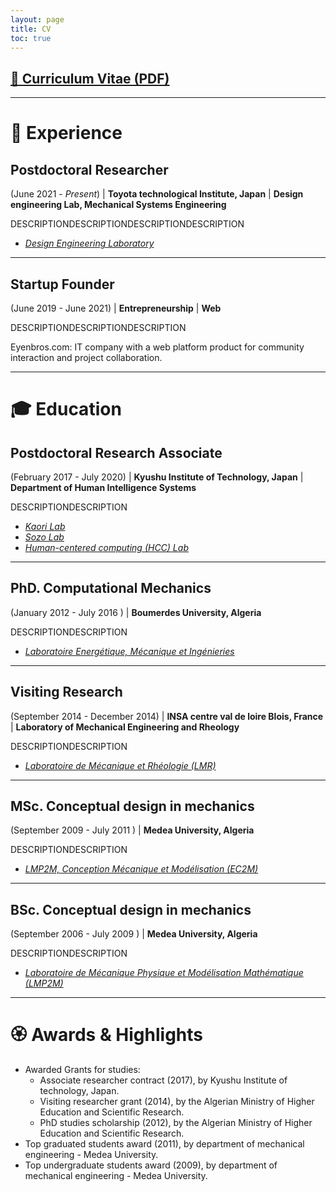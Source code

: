```yaml
---
layout: page
title: CV
toc: true
---
```


## <a target="_blank" href="{{ site.baseurl }}{% link /assets/files/Brahim-Benaissa_CV.pdf %}"  download> 📎 Curriculum Vitae (PDF)</a>


<object data="{{ site.baseurl }}{% link /assets/files/Brahim-Benaissa_CV.pdf %}" type="application/pdf" width="100%" height="100%"> </object>


---

# 🧰 Experience

## Postdoctoral Researcher
(June 2021 - *Present*) | **Toyota technological Institute, Japan** | **Design engineering Lab, Mechanical Systems Engineering**

DESCRIPTIONDESCRIPTIONDESCRIPTIONDESCRIPTION


- <a href="https://www.toyota-ti.ac.jp/english/research/labolatories/mech/post-26.html" target="_blank">*Design Engineering Laboratory*</a>


---

## Startup Founder
(June 2019 - June 2021) | **Entrepreneurship** | **Web**

DESCRIPTIONDESCRIPTIONDESCRIPTION

Eyenbros.com: IT company with a web platform product for community interaction and project
collaboration.  

---

# 🎓 Education

## Postdoctoral Research Associate
(February 2017 - July 2020) | **Kyushu Institute of Technology, Japan** | **Department of Human Intelligence Systems**

DESCRIPTIONDESCRIPTION

- <a href="https://www.brain.kyutech.ac.jp/~kaori/" target="_blank">*Kaori Lab*</a>
- <a href="https://sozolab.jp/?locale=en" target="_blank">*Sozo Lab*</a>
- <a href="http://www.kyutech-hcclab.science-city.org/hcclab2020/pmwiki.php?n=Main.HomePage" target="_blank">*Human-centered computing (HCC) Lab*</a>

---

## PhD. Computational Mechanics
(January 2012 - July 2016 ) | **Boumerdes University, Algeria**

DESCRIPTIONDESCRIPTION

- <a href="https://www.univ-boumerdes.dz/labo-de-rechercher/Energ%C3%A9tique,%20M%C3%A9canique%20et%20Ingenieries/index.php" target="_blank">*Laboratoire Energétique, Mécanique et Ingénieries*</a>


---

## Visiting Research
(September 2014 - December 2014) | **INSA centre val de loire Blois, France** | **Laboratory of Mechanical Engineering and Rheology**

DESCRIPTIONDESCRIPTION

- <a href="https://lmr.univ-tours.fr/" target="_blank">*Laboratoire de Mécanique et Rhéologie (LMR)*</a>

---
## MSc. Conceptual design in mechanics
(September 2009 - July 2011 ) | **Medea University, Algeria**

DESCRIPTIONDESCRIPTION

- <a href="http://www.univ-medea.dz/lmp2m/index.php/equipes/ec2m" target="_blank">*LMP2M, Conception Mécanique et Modélisation (EC2M)*</a>


---
## BSc. Conceptual design in mechanics
(September 2006 - July 2009 ) | **Medea University, Algeria**

DESCRIPTIONDESCRIPTION

- <a href="http://www.univ-medea.dz/lmp2m/" target="_blank">*Laboratoire de Mécanique Physique et Modélisation Mathématique  (LMP2M)*</a>

---

# 🏵️ Awards & Highlights

- Awarded Grants for studies:
    - Associate researcher contract (2017), by Kyushu Institute of technology, Japan.  
    - Visiting researcher grant (2014), by the Algerian Ministry of Higher Education and Scientific Research.
    - PhD studies scholarship (2012), by the Algerian Ministry of Higher Education and Scientific Research.
- Top graduated students award (2011), by department of mechanical engineering  - Medea University.
- Top undergraduate students award (2009), by department of mechanical engineering  - Medea University.
